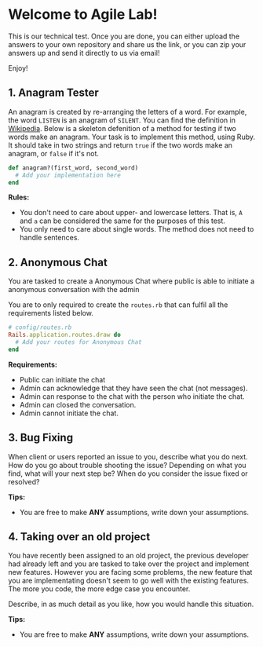 # Welcome to Agile Lab!

This is our technical test. Once you are done, you can either upload the answers to your own repository and share us the link, or you can zip your answers up and send it directly to us via email!

Enjoy!

## 1. Anagram Tester

An anagram is created by re-arranging the letters of a word. For example, the word `LISTEN` is an anagram of `SILENT`.
You can find the definition in [Wikipedia](https://en.wikipedia.org/wiki/Anagram).
Below is a skeleton defenition of a method for testing if two words make an anagram. Your task is to implement this
method, using Ruby. It should take in two strings and return `true` if the two words make an anagram, or `false` if it's not.

```ruby
def anagram?(first_word, second_word)
  # Add your implementation here
end
```

**Rules:**
 - You don't need to care about upper- and lowercase letters. That is, `A` and `a` can be considered the same for the purposes of this test.
 - You only need to care about single words. The method does not need to handle sentences.
 
 
## 2. Anonymous Chat

You are tasked to create a Anonymous Chat where public is able to initiate a anonymous conversation with the admin

You are to only required to create the `routes.rb` that can fulfil all the requirements listed below.

```ruby
# config/routes.rb
Rails.application.routes.draw do
  # Add your routes for Anonymous Chat
end
```

**Requirements:**
 - Public can initiate the chat
 - Admin can acknowledge that they have seen the chat (not messages).
 - Admin can response to the chat with the person who initiate the chat.
 - Admin can closed the conversation.
 - Admin cannot initiate the chat.


## 3. Bug Fixing

When client or users reported an issue to you, describe what you do next.
How do you go about trouble shooting the issue? Depending on what you find, what will your next step be? When do you
consider the issue fixed or resolved?

**Tips:**
- You are free to make **ANY** assumptions, write down your assumptions.

## 4. Taking over an old project

You have recently been assigned to an old project, the previous developer had already left and you are tasked to take over the project and implement new features.
However you are facing some problems, the new feature that you are implementating doesn't seem to go well with the existing features.
The more you code, the more edge case you encounter.

Describe, in as much detail as you like, how you would handle this situation.

**Tips:**
- You are free to make **ANY** assumptions, write down your assumptions.
